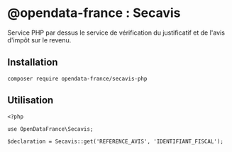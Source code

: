 # @opendata-france : Secavis

Service PHP par dessus le service de vérification du justificatif et de l'avis d'impôt sur le revenu.

## Installation

```
composer require opendata-france/secavis-php
```
## Utilisation

```
<?php

use OpenDataFrance\Secavis;

$declaration = Secavis::get('REFERENCE_AVIS', 'IDENTIFIANT_FISCAL');
```
